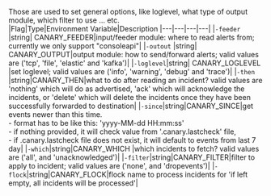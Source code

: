 Those are used to set general options, like loglevel, what type of output module, which filter to use ... etc.  
|Flag|Type|Environment Variable|Description
|---|---|---|---|
|`-feeder` |string| CANARY_FEEDER|input/feeder module: where to read alerts from; currently we only support "consoleapi"| 
|`-outout` |string| CANARY_OUTPUT|output module: how to send/forward alerts; valid values are ('tcp', 'file', 'elastic' and 'kafka')|
|`-loglevel`|string| CANARY_LOGLEVEL |set loglevel; valid values are ('info', 'warning', 'debug' and 'trace')|
|`-then` |string|CANARY_THEN|what to do after reading an incident? valid values are 'nothing' which will do as advertised, 'ack' which will acknowledge the incidents, or 'delete' which will delete the incidents once they have been successfully forwarded to destination|
|`-since`|string|CANARY_SINCE|get events newer than this time.<br>- format has to be like this: 'yyyy-MM-dd HH:mm:ss'<br>- if nothing provided, it will check value from '.canary.lastcheck' file,<br>- if .canary.lastcheck file does not exist, it will default to events from last 7 day|
|`-which`|string|CANARY_WHICH |which incidents to fetch? valid values are ('all', and 'unacknowledged')|
|`-filter`|string|CANARY_FILTER|filter to apply to incident; valid values are ('none', and 'dropevents')|
|`-flock`|string|CANARY_FLOCK|flock name to process incidents for 'if left empty, all incidents will be processed'|